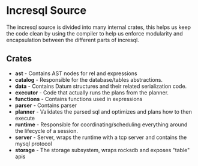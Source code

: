 # Incresql Source

The incresql source is divided into many internal crates, this helps us keep the code clean by
using the compiler to help us enforce modularity and encapsulation between the different parts of incresql.

## Crates
* **ast** - Contains AST nodes for rel and expressions
* **catalog** - Responsible for the database/tables abstractions.
* **data** - Contains Datum structures and their related serialization code.
* **executor** - Code that actually runs the plans from the planner.
* **functions** - Contains functions used in expressions
* **parser** - Contains parser
* **planner** - Validates the parsed sql and optimizes and plans how to then execute
* **runtime** - Responsible for coordinating/scheduling everything around the lifecycle of a session.
* **server** - Server, wraps the runtime with a tcp server and contains the mysql protocol
* **storage** - The storage subsystem, wraps rocksdb and exposes "table" apis
